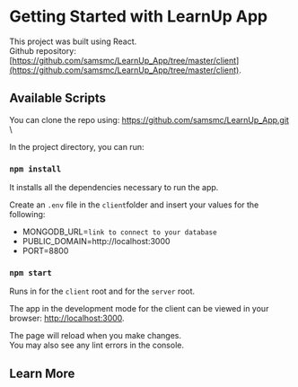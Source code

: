 # Getting Started with LearnUp App

This project was built using React.\
Github repository: [https://github.com/samsmc/LearnUp_App/tree/master/client](https://github.com/samsmc/LearnUp_App/tree/master/client).


## Available Scripts

You can clone the repo using: https://github.com/samsmc/LearnUp_App.git \

In the project directory, you can run:
### `npm install`

It installs all the dependencies necessary to run the app.

Create an `.env` file in the `client`folder and insert your values for the following: 
* MONGODB_URL=`link to connect to your database`
* PUBLIC_DOMAIN=http://localhost:3000
* PORT=8800

### `npm start`
Runs in for the `client` root and for the `server` root.

The app in the development mode for the client can be viewed in your browser: [http://localhost:3000](http://localhost:3000).

The page will reload when you make changes.\
You may also see any lint errors in the console.

## Learn More


